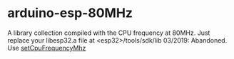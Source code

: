 # arduino-esp-80MHz

A library collection compiled with the CPU frequency at 80MHz.  Just replace your libesp32.a file at \<esp32\>/tools/sdk/lib
03/2019: Abandoned.  Use [setCpuFrequencyMhz](https://github.com/espressif/arduino-esp32/blob/master/cores/esp32/esp32-hal-cpu.h#L38)
